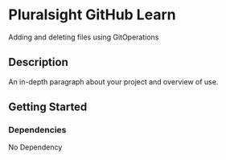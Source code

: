# Pluralsight GitHub Learn

Adding and deleting files using GitOperations

## Description

An in-depth paragraph about your project and overview of use.

## Getting Started

### Dependencies
No Dependency
